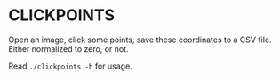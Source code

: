 # CLICKPOINTS
Open an image, click some points, save these coordinates to a CSV file. Either normalized to zero, or not.

Read `./clickpoints -h` for usage.
